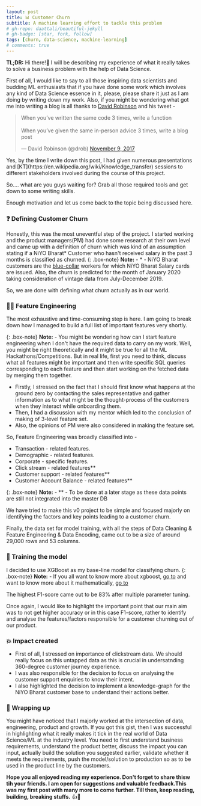 ```yaml
---
layout: post
title: 📊 Customer Churn
subtitle: A machine learning effort to tackle this problem
# gh-repo: daattali/beautiful-jekyll
# gh-badge: [star, fork, follow]
tags: [churn, data-science, machine-learning]
# comments: true
---
```


**TL;DR:** Hi there!👋 I will be describing my experience of what it really takes to solve a business problem with the help of Data Science. 

<!-- 
{: .box-note}
As Jeff Bezos once said, __"We see our customers as invited guests to a party, and we are the hosts. It’s our job every day to make every important aspect of the customer experience a little bit better.”__ 

So, in order to make customer experience more enjoyable, we should focus on improving our products and making them more responsive to the ever-increasing demands of a customer.
But first let us start by discussing what exactly customer churn means? -->

First of all, I would like to say to all those inspiring data scientists and budding ML enthusiasts that if you have done some work which involves any kind of Data Science essence in it, please, please share it just as I am doing by writing down my work. Also, if you might be wondering what got me into writing a blog is all thanks to [David Robinson](http://varianceexplained.org/) and his tweet - 

<blockquote class="twitter-tweet"><p lang="en" dir="ltr">When you’ve written the same code 3 times, write a function<br><br>When you’ve given the same in-person advice 3 times, write a blog post</p>&mdash; David Robinson (@drob) <a href="https://twitter.com/drob/status/928447584712253440?ref_src=twsrc%5Etfw">November 9, 2017</a></blockquote> <script async src="https://platform.twitter.com/widgets.js" charset="utf-8"></script>
Yes, by the time I write down this post, I had given numerous presentations and [KT](https://en.wikipedia.org/wiki/Knowledge_transfer) sessions to different stakeholders involved during the course of this project.

So.... what are you guys waiting for? Grab all those required tools and get down to some writing skills.

Enough motivation and let us come back to the topic being discussed here.


### ❓ Defining Customer Churn

Honestly, this was the most uneventful step of the project. 
I started working and the product managers(PM) had done some research at their own level and came up with a definition of churn which was kind of an assumption stating if a NiYO Bharat* Customer who hasn't received salary in the past 3 months is classified as churned.
{: .box-note}
**Note:** - * - NiYO Bharat customers are the [blue-collar](https://en.wikipedia.org/wiki/Blue-collar_worker) workers for which NiYO Bharat Salary cards are issued. Also, the churn is predicted for the month of January 2020 taking consideration of vintage data from July-December 2019.

So, we are done with defining what churn actually as in our world.


### 👨‍🔬 Feature Engineering

The most exhaustive and time-consuming step is here. I am going to break down how I managed to build a full list of important features very shortly.

{: .box-note}
**Note:** - You might be wondering how can I start feature engineering when I don't have the required data to carry on my work. Well, you might be right theoretically and it might be true for all the ML Hackathons/Competitions. But in real life, first you need to think, discuss what all features might be important and then write specific SQL queries corresponding to each feature and then start working on the fetched data by merging them together.

- Firstly, I stressed on the fact that I should first know what happens at the ground zero by contacting the sales representative and gather information as to what might be the thought-process of the customers when they interact while onboarding them.
- Then, I had a discussion with my mentor which led to the conclusion of making of 3-level feature set.
- Also, the opinions of PM were also considered in making the feature set.

So, Feature Engineering was broadly classified into - 

- Transaction - related features. 
- Demographic - related features.
- Corporate - specific features.
- Click stream - related features**
- Customer support - related features**
- Customer Account Balance - related features**

{: .box-note}
**Note:** - ** - To be done at a later stage as these data points are still not integrated into the master DB

We have tried to make this v0 project to be simple and focused majorly on identifying the factors and key points leading to a customer churn.

Finally, the data set for model training, with all the steps of Data Cleaning & Feature Engineering & Data Encoding, came out to be a size of around 29,000 rows and 53 columns.


### 🚆 Training the model

I decided to use XGBoost as my base-line model for classifying churn. 
{: .box-note}
**Note:** - If you all want to know more about xgboost, [go to](https://shirinsplayground.netlify.com/2018/11/ml_basics_gbm/) and want to know more about it mathematically, [go to](https://medium.com/syncedreview/tree-boosting-with-xgboost-why-does-xgboost-win-every-machine-learning-competition-ca8034c0b283)

The highest F1-score came out to be 83% after multiple parameter tuning. 
<!-- Insert image -->
Once again, I would like to highlight the important point that our main aim was to not get higher accuracy or in this case F1-score, rather to identify and analyse the features/factors responsible for a customer churning out of our product.


### 💥 Impact created

- First of all, I stressed on importance of clickstream data. We should really focus on this untapped data as this is crucial in undersatnding 360-degree customer journey experience.
- I was also responsible for the decision to focus on analysing the customer support enquiries to know their intent.
- I also highlighted the decision to implement a knowledge-graph for the NiYO Bharat customer base to understand their actions better.


### 🏁 Wrapping up

You might have noticed that I majorly worked at the intersection of data, engineering, product and growth. If you got this gist, then I was successful in highlighting what it really makes it tick in the real world of Data Science/ML at the industry level. You need to first understand business requirements, understand the product better, discuss the impact you can input, actually build the solution you suggested earlier, validate whether it meets the requirements, push the model/solution to production so as to be used in the product line by the customers.

__Hope you all enjoyed reading my experience. Don't forget to share thisw tih your friends. I am open for suggestions and valuable feedback.This was my first post with many more to come further. Till then, keep reading, building, breaking stuffs.__ 👍💯






